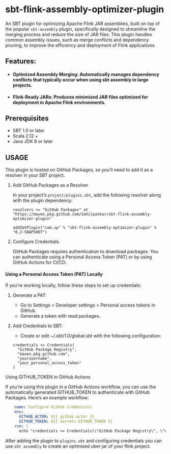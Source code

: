 # sbt-flink-assembly-optimizer-plugin

An SBT plugin for optimizing Apache Flink JAR assemblies, built on top of the popular `sbt-assembly` plugin, specifically designed to streamline the merging process and reduce the size of JAR files. This plugin handles common assembly issues, such as merge conflicts and dependency pruning, to improve the efficiency and deployment of Flink applications.


## Features:

- #### **Optimized Assembly Merging**: Automatically manages dependency conflicts that typically occur when using sbt assembly in large projects.

- #### **Flink-Ready JARs**: Produces minimized JAR files optimized for deployment in Apache Flink environments.


## Prerequisites
- SBT 1.0 or later
- Scala 2.12 +
- Java JDK 8 or later


## USAGE
This plugin is hosted on GitHub Packages, so you’ll need to add it as a resolver in your SBT project.

1. Add GitHub Packages as a Resolver

    In your project’s `project/plugins.sbt`, add the following resolver along with the plugin dependency:
    ```
    resolvers += "GitHub Packages" at "https://maven.pkg.github.com/Sahilpatkar/sbt-flink-assembly-optimizer-plugin"
    
    addSbtPlugin("com.sp" % "sbt-flink-assembly-optimizer-plugin" % "0.2-SNAPSHOT")
    ```
2. Configure Credentials

    GitHub Packages requires authentication to download packages. You can authenticate using a Personal Access Token (PAT) or by using GitHub Actions for CI/CD.

#### Using a Personal Access Token (PAT) Locally
If you’re working locally, follow these steps to set up credentials:

1. Generate a PAT:

    - Go to Settings > Developer settings > Personal access tokens in GitHub.
    - Generate a token with read:packages.

2. Add Credentials to SBT:

    - Create or edit ~/.sbt/1.0/global.sbt with the following configuration:
    ```
    credentials += Credentials(
      "GitHub Package Registry",
      "maven.pkg.github.com",
      "yourusername",
      "your_personal_access_token"
    )
    ```
   
Using GITHUB_TOKEN in GitHub Actions

If you’re using this plugin in a GitHub Actions workflow, you can use the automatically generated GITHUB_TOKEN to authenticate with GitHub Packages. Here’s an example workflow:   
```yaml
    name: Configure GitHub Credentials
    env:
      GITHUB_ACTOR: ${{ github.actor }}
      GITHUB_TOKEN: ${{ secrets.GITHUB_TOKEN }}
    run: |
      echo "credentials += Credentials(\"GitHub Package Registry\", \"maven.pkg.github.com\", \"$GITHUB_ACTOR\", \"$GITHUB_TOKEN\")" >> ~/.sbt/1.0/global.sbt
```


After adding the plugin to `plugins.sbt` and configuring credentials 
you can use `sbt assembly` to create an optimised uber jar of your flink project.
